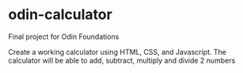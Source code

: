 # odin-calculator
Final project for Odin Foundations

Create a working calculator using HTML, CSS, and Javascript. 
The calculator will be able to add, subtract, multiply and divide 2 numbers
